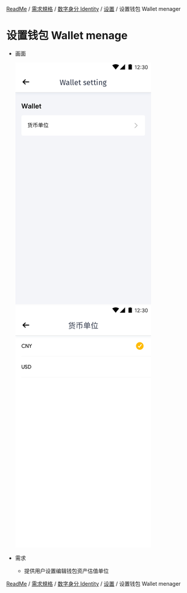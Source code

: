 [ReadMe](../README.md) / [需求規格](../requirements.md) / [数字身分 Identity](identity.md) / [设置](identity-setting.md) / 设置钱包 Wallet menager

# 设置钱包 Wallet menage

* 画面

	![用戶信息](../assets/screen-wallet-menager-wallet.png)
	![用戶信息](../assets/screen-wallet-menager-wallet-unit.png)

* 需求

	* 提供用户设置编辑钱包资产估值单位

[ReadMe](../README.md) / [需求規格](../requirements.md) / [数字身分 Identity](identity.md) / [设置](identity-setting.md) / 设置钱包 Wallet menager